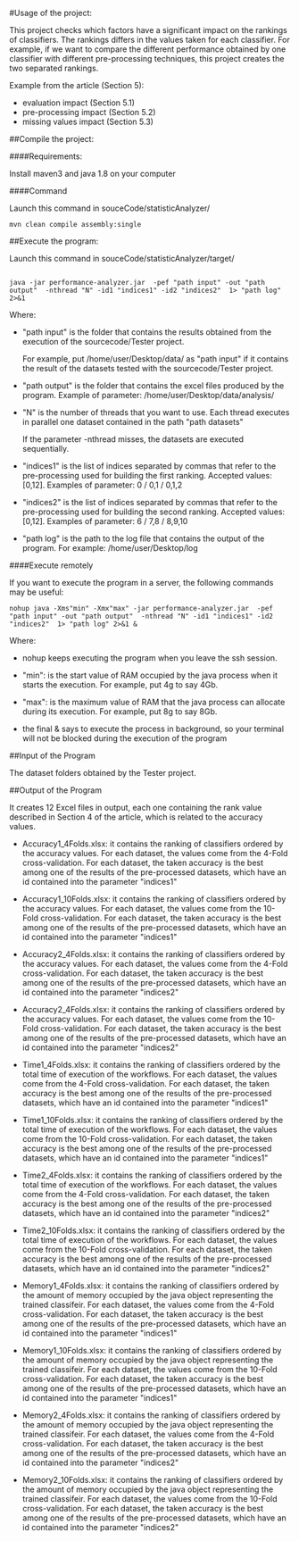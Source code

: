 #Usage of the project:

This project checks which factors have a significant impact on the rankings of classifiers. The rankings differs in the values taken for each classifier. For example, if we want to compare the different performance obtained by one classifier with different pre-processing techniques, this project creates the two separated rankings. 

Example from the article (Section 5):

- evaluation impact (Section 5.1)
- pre-processing impact (Section 5.2)
- missing values impact (Section 5.3)

##Compile the project:

####Requirements:

Install maven3 and java 1.8 on your computer

####Command

Launch this command in souceCode/statisticAnalyzer/

```
mvn clean compile assembly:single
```

##Execute the program:

Launch this command in souceCode/statisticAnalyzer/target/

```

java -jar performance-analyzer.jar  -pef "path input" -out "path output"  -nthread "N" -id1 "indices1" -id2 "indices2"  1> "path log" 2>&1

```

Where:

- "path input" is the folder that contains the results obtained from the execution of the sourcecode/Tester project.

	For example, put /home/user/Desktop/data/ as "path input" if it contains the result of the datasets tested with the sourcecode/Tester project.

- "path output" is the folder that contains the excel files produced by the program. Example of parameter: /home/user/Desktop/data/analysis/
	
- "N" is the number of threads that you want to use. Each thread executes in parallel one dataset contained in the path "path datasets"

	 If the parameter -nthread misses, the datasets are executed sequentially.

- "indices1" is the list of indices separated by commas that refer to the pre-processing used for building the first ranking. Accepted values: [0,12]. Examples of parameter: 0 / 0,1 / 0,1,2

- "indices2" is the list of indices separated by commas that refer to the pre-processing used for building the second ranking. Accepted values: [0,12]. Examples of parameter: 6 / 7,8 / 8,9,10

- "path log" is the path to the log file that contains the output of the program. For example: /home/user/Desktop/log

####Execute remotely

If you want to execute the program in a server, the following commands may be useful:

```
nohup java -Xms"min" -Xmx"max" -jar performance-analyzer.jar  -pef "path input" -out "path output"  -nthread "N" -id1 "indices1" -id2 "indices2"  1> "path log" 2>&1 &
```

Where:

- nohup keeps executing the program when you leave the ssh session.

- "min": is the start value of RAM occupied by the java process when it starts the execution. For example, put 4g to say 4Gb.

- "max": is the maximum value of RAM that the java process can allocate during its execution. For example, put 8g to say 8Gb.

- the final & says to execute the process in background, so your terminal will not be blocked during the execution of the program


##Input of the Program

The dataset folders obtained by the Tester project.

##Output of the Program

It creates 12 Excel files in output, each one containing the rank value described in Section 4 of the article, which is related to the accuracy values.

- Accuracy1_4Folds.xlsx: it contains the ranking of classifiers ordered by the accuracy values. For each dataset, the values come from the 4-Fold cross-validation. For each dataset, the taken accuracy is the best among one of the results of the pre-processed datasets, which have an id contained into the parameter "indices1"

- Accuracy1_10Folds.xlsx: it contains the ranking of classifiers ordered by the accuracy values. For each dataset, the values come from the 10-Fold cross-validation. For each dataset, the taken accuracy is the best among one of the results of the pre-processed datasets, which have an id contained into the parameter "indices1"

- Accuracy2_4Folds.xlsx: it contains the ranking of classifiers ordered by the accuracy values. For each dataset, the values come from the 4-Fold cross-validation. For each dataset, the taken accuracy is the best among one of the results of the pre-processed datasets, which have an id contained into the parameter "indices2"

- Accuracy2_4Folds.xlsx: it contains the ranking of classifiers ordered by the accuracy values. For each dataset, the values come from the 10-Fold cross-validation. For each dataset, the taken accuracy is the best among one of the results of the pre-processed datasets, which have an id contained into the parameter "indices2"

- Time1_4Folds.xlsx: it contains the ranking of classifiers ordered by the total time of execution of the workflows. For each dataset, the values come from the 4-Fold cross-validation. For each dataset, the taken accuracy is the best among one of the results of the pre-processed datasets, which have an id contained into the parameter "indices1"

- Time1_10Folds.xlsx: it contains the ranking of classifiers ordered by the total time of execution of the workflows. For each dataset, the values come from the 10-Fold cross-validation. For each dataset, the taken accuracy is the best among one of the results of the pre-processed datasets, which have an id contained into the parameter "indices1"

- Time2_4Folds.xlsx: it contains the ranking of classifiers ordered by the total time of execution of the workflows. For each dataset, the values come from the 4-Fold cross-validation. For each dataset, the taken accuracy is the best among one of the results of the pre-processed datasets, which have an id contained into the parameter "indices2"

- Time2_10Folds.xlsx: it contains the ranking of classifiers ordered by the total time of execution of the workflows. For each dataset, the values come from the 10-Fold cross-validation. For each dataset, the taken accuracy is the best among one of the results of the pre-processed datasets, which have an id contained into the parameter "indices2"

- Memory1_4Folds.xlsx: it contains the ranking of classifiers ordered by the amount of memory occupied by the java object representing the trained classifeir. For each dataset, the values come from the 4-Fold cross-validation. For each dataset, the taken accuracy is the best among one of the results of the pre-processed datasets, which have an id contained into the parameter "indices1"

- Memory1_10Folds.xlsx: it contains the ranking of classifiers ordered by the amount of memory occupied by the java object representing the trained classifeir. For each dataset, the values come from the 10-Fold cross-validation. For each dataset, the taken accuracy is the best among one of the results of the pre-processed datasets, which have an id contained into the parameter "indices1"

- Memory2_4Folds.xlsx: it contains the ranking of classifiers ordered by the amount of memory occupied by the java object representing the trained classifeir. For each dataset, the values come from the 4-Fold cross-validation. For each dataset, the taken accuracy is the best among one of the results of the pre-processed datasets, which have an id contained into the parameter "indices2"

- Memory2_10Folds.xlsx: it contains the ranking of classifiers ordered by the amount of memory occupied by the java object representing the trained classifeir. For each dataset, the values come from the 10-Fold cross-validation. For each dataset, the taken accuracy is the best among one of the results of the pre-processed datasets, which have an id contained into the parameter "indices2"
